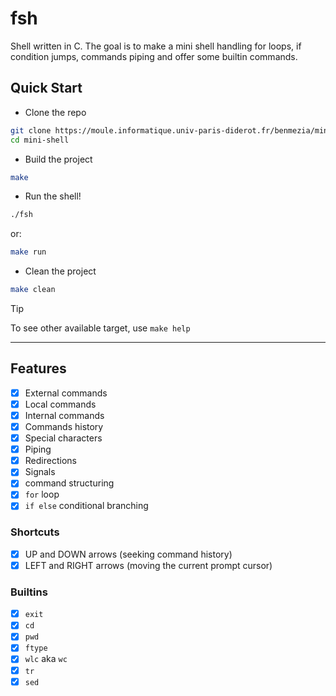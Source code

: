 # fsh
Shell written in C. The goal is to make a mini shell handling for loops, if condition jumps, commands piping and offer some builtin commands.

## Quick Start

* Clone the repo
```sh
git clone https://moule.informatique.univ-paris-diderot.fr/benmezia/mini-shell
cd mini-shell
```

* Build the project
```sh
make
```
* Run the shell!
```sh
./fsh
```
or:
```sh
make run
```

* Clean the project 
```sh
make clean
```

> [!TIP]
> To see other available target, use `make help`

---

## Features

- [x] External commands
- [x] Local commands
- [x] Internal commands 
- [x] Commands history
- [x] Special characters
- [x] Piping
- [x] Redirections
- [x] Signals
- [x] command structuring
- [x] `for` loop
- [x] `if else` conditional branching
### Shortcuts
- [x] UP and DOWN arrows (seeking command history)
- [x] LEFT and RIGHT arrows (moving the current prompt cursor)

### Builtins
- [x] `exit`
- [x] `cd`
- [x] `pwd`
- [x] `ftype`
- [x] `wlc` aka `wc`
- [x] `tr`
- [x] `sed` 
